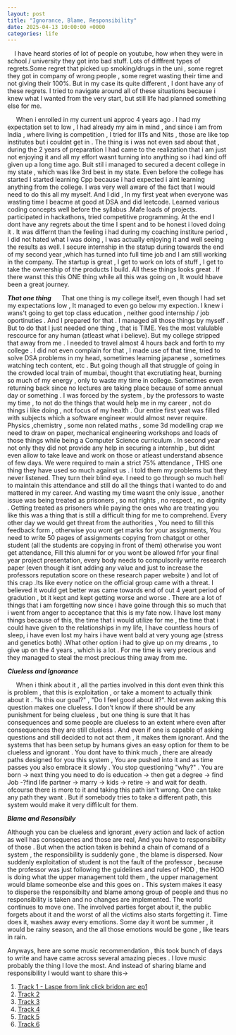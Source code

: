 ```yaml
---
layout: post
title: "Ignorance, Blame, Responsibility"
date: 2025-04-13 10:00:00 +0000
categories: life
---
```

 &nbsp;&nbsp;&nbsp;&nbsp;I have heard stories of lot of people on youtube, how when they were in school / university they got into bad stuff. Lots of difffrent types of regrets.Some regret that picked up smoking/drugs in the uni , some regret they got in company of wrong people , some regret wasting their time  and not giving their 100%. But in my case its quite different , I dont have any of these regrets. I tried to navigate around all of these situations because i knew what I wanted from the very start, but still life had planned something else for me. 

&nbsp;&nbsp;&nbsp;&nbsp; When i enrolled in my current uni approc 4 years ago . I had my expectation set to low , I had already my aim in mind , and since i am from India , where living is competition , I tried for IITs and Nits , those are like top institutes but i couldnt get in . The thing is i was not even sad about that , during the 2 years of preparation I had came to the realization that i am just not enjoying it and all my effort wasnt turning into anything so i had kind off given up a long time ago. Buit stil i managed to secured a decent college in my state , which was like 3rd best in my state.
Even before the college has started I started learning Cpp because i had expected i aint learning anything from the college. I was very well aware of the fact that I would need to do this all my myself. And I did , In my first yeat when everyone was wasting time I beacme at good at DSA and did leetcode. Learned various coding concepts well before the syllabus .Mafe loads of projects. participated in hackathons, tried competitive programming. At the end I dont have any regrets about the time I spent and to be honest i loved doing it . It was differnt than the feeling i had during my coaching institure period , I did not hated what I was doing , I was actually enjoying it and well seeing the results as well. I secure internship in the statup during towards the end of my second year ,which has turned into full time job and I am still working in the company. The startup is great , I get to work on lots of stuff , I get to take the  ownership of the products I build. All these things looks great . If there wanst this this ONE thing while all this was going on , It would hbave been a great journey.

___That one thing___
 &nbsp;&nbsp;&nbsp;&nbsp; That one thing is my college itself, even though I had set my expectations low , It managed to even go below my expection. I knew i wans't going to get top class education , neither good internship / job oportinuties . And I prepared for that . I managed all those things by myself . But to do that I just needed one thing , that is TIME.  Yes the most valulable rescource for any human (atleast what i believe).
But my college stripped that away from me . I needed to travel almost 4 hours back and forth to my college . I did not even complain for that , I made use of that time, tried to solve DSA problems in my head, sometimes learning japanese , sometimes watching tech content, etc . But going though all that struggle of going in the crowded local train of mumbai, thought that excrutiating heat, burning so much of my energy , only to waste my time in college. Sometimes  even returning back since no lectures are taking place because of some  annual day or something .  I was forced by the system , by the professors to waste my time , to not do the things that would help me in my career , not do things i like doing , not focus of my health . Our entire first yeat was filled with subjects which a software engineer would almost never require. Physics ,chemistry , some non related maths , some 3d modelling crap we need to draw on paper, mechanical engineering workshops and loads of those things while being a Computer Science curriculum . In second year not only they did not provide any help in securing a internhip , but didnt even allow to take leave and work on those or atleast understand absence of few days. We were required to main a strict 75% attendance , THIS one thing they have used so much against us . I told them my problems but they never listened. They turn their blind eye. I need to go through so much hell to maintain this attendance and still do all the things that i wanted to do and mattered in my career. And wasting my time wasnt the only issue , another issue was being treated as prisoners , so not rights , no respect ,  no dignity . Getting treated as prisoners while paying the ones who are treating you like this was a thing that is still a difficult thing for me to comprehend. Every other day we would get threat from the authorities , You need to fill this feedback form , otherwise you wont get marks for your assignments, You need to write 50 pages of assignments copying from chatgpt or other student (all the students are copying in front of them) otherwise you wont get attendance, Fill this alumni for or you wont be allowed frfor your final year project presentation, every body needs to compulsorily write research paper (even though it isnt adding any value and just to increase the professors reputation score on these research paper website ) and lot of this crap .Its like every notice on the official group came with a threat. 
I believed it would get better was came towards end of out 4 yeart period of gradution , bt it kept and kept getting worse and worse . There are a lot of things that i am forgetting now since i have goine through this so much that i went from anger to acceptance that this is my fate now.  I have lost many things because of this, the time that i would utilize for me , the time that i could have given to the relationships in my life, I have countless hours of sleep, i have even lost my hairs i have went bald at very young age (stress and genetics both) .What other option i had to give up on my dreams , to give up on the 4 years , which is a lot . For me time is very precious and they managed to steal the most precious thing away from me.  
 
 ___Clueless and Ignorance___
 
 &nbsp;&nbsp;&nbsp;&nbsp; When i think about it , all the parties involved in this dont even think this is problem , that this is exploitation , or take a moment to actually think about it . "Is this our goal?" , "Do I feel good about it?".  Not even asking this question makes one clueless. I don't know if there should be any punishment for being clueless , but one thing is sure that It has consequences and some people are clueless to an extent where even after consequences they are still clueless . And even if one is capable of asking questions and still decided to not act them , it makes them ignorant. And the systems that has been setup by humans gives an easy option for them to be clueless and ignorant . You dont have to think much ,  there are already paths designed for you this system ,  You are pushed into it and as time passes you also embrace it slowly . You stop questioning "why?"  . You are born -> next thing you need to do is education -> then get a degree -> find Job -?find life partner -> marry  -> kids -> retire -> and wait for death. ofcourse there is more to it and taking this path isn't wrong. One can take any path they want . But if somebody tries to take a different path, this system would make it very diffilcult for them. 

___Blame and Resonsibily___

 Although you can be clueless and ignorant ,every action and lack of action as well has consequenes and those are real, And you have to responsibility of those . But when the action taken is behind a chain of comand of a system , the responsibility is suddenly gone , the blame is dispersed. Now suddenly exploitation of student is not the fault of the professor , because the professor was just following the guidelines and rules of HOD , the HOD is doing what the upper management told them , the upper management would blame someonbe else and this goes on . This system makes it easy to disperse the responsibilty and blame among group of people and thus no responsibility is taken and no changes are implemented. The world continues to move one. The involved parties forget about it, the public forgets about it and the worst of all the victims also starts forgetting it. Time does it, washes away every emotions. Some day it wont be summer , it would be rainy season, and the all those emotions would be gone , like tears in rain.


Anyways, here are some music recommendation , this took bunch of days to write and have came across several amazing pieces . I love music probably the thing I love the most. And instead of sharing blame and responsibility I would want to share this->

1. [Track 1 - Laspe from link click bridon arc ep1](https://www.youtube.com/watch?v=WwgjKo0U7FY)
2. [Track 2](https://youtu.be/LDPH-rNjlPA?si=csHmDDJITCdFSf-a)
3. [Track 3](https://youtu.be/bVRRhbcRfLE?si=y_y5jHaFAe6x1OsF)
4. [Track 4](https://youtu.be/tfiIXifWddM?si=0kpzcKpRlTXYpWUJ)
5. [Track 5](https://youtu.be/2E3li83lEJc?si=M6vcfeGWb_jfCNVH)
6. [Track 6](https://youtu.be/Gc3vxW-09uA?si=Gulq220GFkUeynoc)
 

